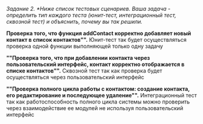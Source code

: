 _Задание 2. \*Ниже список тестовых сценариев. Ваша задача - определить тип каждого теста (юнит-тест, интеграционный тест, сквозной тест) и объяснить, почему вы так решили._

**Проверка того, что функция addContact корректно добавляет новый контакт в список контактов"".**
Юнит-тест так будет осуществляться проверка одной функции выполняющей только одну задачу

**""Проверка того, что при добавлении контакта через пользовательский интерфейс, контакт корректно отображается в списке контактов"".**
Сквозной тест так как проверка будет осуществляться через пользовательский интерфейс

**""Проверка полного цикла работы с контактом: создание контакта, его редактирование и последующее удаление"".**
Интеграционный тест так как работоспособность полного цикла системы можно проверить через взаимодействие ее модулей не используя пользовательский интерфейс
